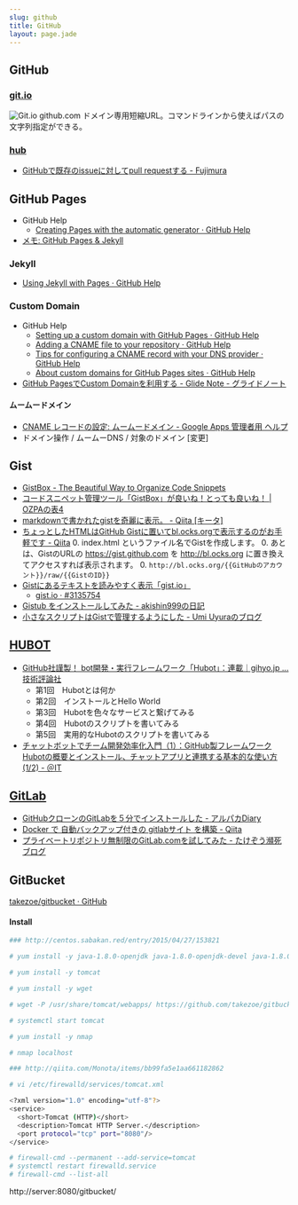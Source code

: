 ```yaml
---
slug: github
title: GitHub
layout: page.jade
---
```


## GitHub

### [git.io](http://git.io/)
![Git.io](/wiki/assets/img/git.io.png)
github.com ドメイン専用短縮URL。コマンドラインから使えばパスの文字列指定ができる。

### [hub](https://github.com/github/hub)
- [GitHubで既存のissueに対してpull requestする - Fujimura](http://blog.fujimuradaisuke.com/post/21428021798/github-issue-pull-request)


## GitHub Pages

- GitHub Help
    - [Creating Pages with the automatic generator · GitHub Help](https://help.github.com/articles/creating-pages-with-the-automatic-generator)
- [メモ: GitHub Pages & Jekyll](http://blog.nocorica.jp/2013/08/githubpages-jekyll/)

### Jekyll

- [Using Jekyll with Pages · GitHub Help](https://help.github.com/articles/using-jekyll-with-pages)

### Custom Domain

- GitHub Help
    - [Setting up a custom domain with GitHub Pages · GitHub Help](https://help.github.com/articles/setting-up-a-custom-domain-with-github-pages)
    - [Adding a CNAME file to your repository · GitHub Help](https://help.github.com/articles/adding-a-cname-file-to-your-repository)
    - [Tips for configuring a CNAME record with your DNS provider · GitHub Help](https://help.github.com/articles/tips-for-configuring-a-cname-record-with-your-dns-provider)
    - [About custom domains for GitHub Pages sites · GitHub Help](https://help.github.com/articles/about-custom-domains-for-github-pages-sites)
- [GitHub PagesでCustom Domainを利用する - Glide Note - グライドノート](http://blog.glidenote.com/blog/2011/12/20/how-to-use-custom-domain-on-github-pages/)

#### ムームードメイン

- [CNAME レコードの設定: ムームードメイン - Google Apps 管理者用 ヘルプ](https://support.google.com/a/answer/142022?hl=ja)
- ドメイン操作 / ムームーDNS / 対象のドメイン [変更]


## Gist
- [GistBox - The Beautiful Way to Organize Code Snippets](http://www.gistboxapp.com/)
- [コードスニペット管理ツール「GistBox」が良いね！とっても良いね！ | OZPAの表4](http://ozpa-h4.com/2014/03/20/gistbox/)
- [markdownで書かれたgistを奇麗に表示。 - Qiita [キータ]](http://qiita.com/hden@github/items/5dbd8f1d3b03345d6a33)
- [ちょっとしたHTMLはGitHub Gistに置いてbl.ocks.orgで表示するのがお手軽です - Qiita](http://qiita.com/hnakamur/items/ad1346bc9cfb0288ff60)
    0. index.html というファイル名でGistを作成します。
    0. あとは、GistのURLの https://gist.github.com を http://bl.ocks.org に置き換えてアクセスすれば表示されます。
    0. `http://bl.ocks.org/{{GitHubのアカウント}}/raw/{{GistのID}}`
- [Gistにあるテキストを読みやすく表示「gist.io」](http://www.moongift.jp/2013/01/20130106-2/)
    - [gist.io · #3135754](http://gist.io/3135754)
- [Gistub をインストールしてみた - akishin999の日記](http://d.hatena.ne.jp/akishin999/20130208/1360277414)
- [小さなスクリプトはGistで管理するようにした - Umi Uyuraのブログ](http://umi-uyura.hatenablog.com/entry/2015/09/30/063000)


## [HUBOT](https://hubot.github.com/)

- [GitHub社謹製！ bot開発・実行フレームワーク「Hubot」：連載｜gihyo.jp … 技術評論社](http://gihyo.jp/dev/serial/01/hubot)
    - 第1回　Hubotとは何か
    - 第2回　インストールとHello World
    - 第3回　Hubotを色々なサービスと繋げてみる
    - 第4回　Hubotのスクリプトを書いてみる
    - 第5回　実用的なHubotのスクリプトを書いてみる
- [チャットボットでチーム開発効率化入門（1）：GitHub製フレームワークHubotの概要とインストール、チャットアプリと連携する基本的な使い方 (1/2) - ＠IT](http://www.atmarkit.co.jp/ait/articles/1408/20/news035.html)


## [GitLab](https://about.gitlab.com/)
- [GitHubクローンのGitLabを５分でインストールした - アルパカDiary](http://d.hatena.ne.jp/toritori0318/20140523/1400863038)
- [Docker で 自動バックアップ付きの gitlabサイト を構築 - Qiita](http://qiita.com/essa/items/87b6ae3f892a79b9c560)
- [プライベートリポジトリ無制限のGitLab.comを試してみた - たけぞう瀕死ブログ](http://takezoe.hatenablog.com/entry/2016/02/21/011641)


## GitBucket
[takezoe/gitbucket · GitHub](https://github.com/takezoe/gitbucket)

#### Install
```bash
### http://centos.sabakan.red/entry/2015/04/27/153821

# yum install -y java-1.8.0-openjdk java-1.8.0-openjdk-devel java-1.8.0-openjdk-headless

# yum install -y tomcat

# yum install -y wget

# wget -P /usr/share/tomcat/webapps/ https://github.com/takezoe/gitbucket/releases/download/3.7/gitbucket.war

# systemctl start tomcat

# yum install -y nmap

# nmap localhost

### http://qiita.com/Monota/items/bb99fa5e1aa661182862

# vi /etc/firewalld/services/tomcat.xml

<?xml version="1.0" encoding="utf-8"?>
<service>
  <short>Tomcat (HTTP)</short>
  <description>Tomcat HTTP Server.</description>
  <port protocol="tcp" port="8080"/>
</service>

# firewall-cmd --permanent --add-service=tomcat
# systemctl restart firewalld.service
# firewall-cmd --list-all
```
http://server:8080/gitbucket/
